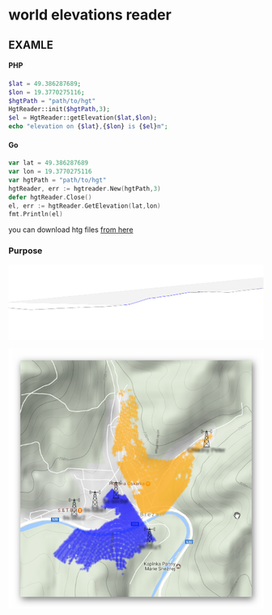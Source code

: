 # world elevations reader


## EXAMLE
#### PHP
```php
$lat = 49.386287689;
$lon = 19.3770275116;
$hgtPath = "path/to/hgt"
HgtReader::init($hgtPath,3);
$el = HgtReader::getElevation($lat,$lon);
echo "elevation on {$lat},{$lon} is {$el}m";
```
#### Go
```go
var lat = 49.386287689
var lon = 19.3770275116
var hgtPath = "path/to/hgt"
hgtReader, err := hgtreader.New(hgtPath,3)
defer hgtReader.Close()
el, err := hgtReader.GetElevation(lat,lon)
fmt.Println(el)
```


you can download htg files [from here](http://www.viewfinderpanoramas.org/Coverage%20map%20viewfinderpanoramas_org3.htm)

### Purpose

![usage1](example2.png)

![usage2](example.png)
